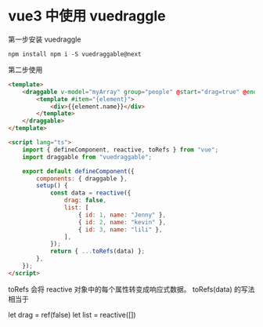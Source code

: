 # vue3 中使用 vuedraggle

第一步安装 vuedraggle

`npm install npm i -S vuedraggable@next`

第二步使用

```html
<template>
    <draggable v-model="myArray" group="people" @start="drag=true" @end="drag=false" item-key="id">
        <template #item="{element}">
            <div>{{element.name}}</div>
        </template>
    </draggable>
</template>

<script lang="ts">
    import { defineComponent, reactive, toRefs } from "vue";
    import draggable from "vuedraggable";

    export default defineComponent({
        components: { draggable },
        setup() {
            const data = reactive({
                drag: false,
                list: [
                    { id: 1, name: "Jenny" },
                    { id: 2, name: "kevin" },
                    { id: 3, name: "lili" },
                ],
            });
            return { ...toRefs(data) };
        },
    });
</script>
```

toRefs 会将 reactive 对象中的每个属性转变成响应式数据。
toRefs(data) 的写法相当于

let drag = ref(false)
let list = reactive([])
